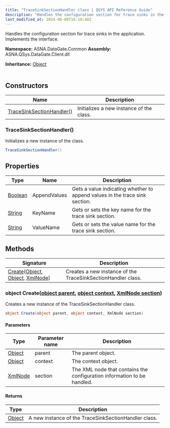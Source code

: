 ```yaml
---
title: "TraceSinkSectionHandler class | QSYS API Reference Guide"
description: "Handles the configuration section for trace sinks in the application. Implements the  interface. "
last_modified_at: 2024-08-09T16:18:40Z
---
```


Handles the configuration section for trace sinks in the application.
Implements the  interface.

**Namespace:** ASNA.DataGate.Common
**Assembly:** ASNA.QSys.DataGate.Client.dll

**Inheritance:** [Object](https://docs.microsoft.com/en-us/dotnet/api/system.object)
<br>
<br>

## Constructors

| Name | Description |
| --- | --- |
| [TraceSinkSectionHandler()](#tracesinksectionhandler) | Initializes a new instance of the  class.

### TraceSinkSectionHandler()

Initializes a new instance of the  class.

```cs
TraceSinkSectionHandler()
```

## Properties

| Type | Name | Description
| --- | --- | --- 
| [Boolean](https://docs.microsoft.com/en-us/dotnet/api/system.boolean) | AppendValues | Gets a value indicating whether to append values in the trace sink section. |
| [String](https://learn.microsoft.com/en-us/dotnet/api/system.string?view=net-8.0) | KeyName | Gets or sets the key name for the trace sink section. |
| [String](https://learn.microsoft.com/en-us/dotnet/api/system.string?view=net-8.0) | ValueName | Gets or sets the value name for the trace sink section. |

## Methods

| Signature | Description |
| --- | --- |
| [Create](#object-createobject-parent-object-context-xmlnode-section)([Object](https://docs.microsoft.com/en-us/dotnet/api/system.object), [Object](https://docs.microsoft.com/en-us/dotnet/api/system.object), [XmlNode](https://learn.microsoft.com/en-us/dotnet/api/system.xml.xmlnode?view=net-8.0)) | Creates a new instance of the TraceSinkSectionHandler class.

### object Create([object parent](https://docs.microsoft.com/en-us/dotnet/api/system.object), [object context](https://docs.microsoft.com/en-us/dotnet/api/system.object), [XmlNode section](https://learn.microsoft.com/en-us/dotnet/api/system.xml.xmlnode?view=net-8.0))

Creates a new instance of the TraceSinkSectionHandler class.

```cs
object Create(object parent, object context, XmlNode section)
```

#### Parameters

| Type | Parameter name | Description
| --- | --- | ---
| [Object](https://docs.microsoft.com/en-us/dotnet/api/system.object) | parent | The parent object.
| [Object](https://docs.microsoft.com/en-us/dotnet/api/system.object) | context | The context object.
| [XmlNode](https://learn.microsoft.com/en-us/dotnet/api/system.xml.xmlnode?view=net-8.0) | section | The XML node that contains the configuration information to be handled.

#### Returns

| Type | Description
| --- | ---
| [Object](https://docs.microsoft.com/en-us/dotnet/api/system.object) | A new instance of the TraceSinkSectionHandler class.
